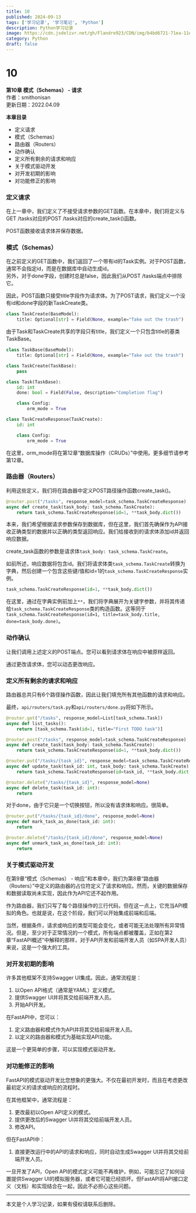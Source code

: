 ```yaml
---
title: 10
published: 2024-09-13
tags: ['学习记录', '学习笔记', 'Python']
description: Python学习记录
image: https://cdn.jsdelivr.net/gh/Flandre923/CDN/img/b4bd6721-71ea-11ef-9799-ba1ea485754b.jpg
category: Python
draft: false
---
```



# 10

**第10章 模式（Schemas） - 请求**  
作者：smithonisan  
更新日期：2022.04.09

**本章目录**

* 定义请求
* 模式（Schemas）
* 路由器（Routers）
* 动作确认
* 定义所有剩余的请求和响应
* 关于模式驱动开发
* 对开发初期的影响
* 对功能修正的影响

### 定义请求

在上一章中，我们定义了不接受请求参数的GET函数。在本章中，我们将定义与GET /tasks对应的POST /tasks对应的create_task()函数。

POST函数接收请求体并保存数据。

### 模式（Schemas）

在之前定义的GET函数中，我们返回了一个带有id的Task实例。对于POST函数，通常不会指定id，而是在数据库中自动生成id。  
另外，对于done字段，创建时总是false，因此我们从POST /tasks端点中排除它。

因此，POST函数只接受title字段作为请求体。为了POST请求，我们定义一个没有id和done字段的新TaskCreate类。

```python
class TaskCreate(BaseModel):
    title: Optional[str] = Field(None, example="Take out the trash")
```

由于Task和TaskCreate共享的字段只有title，我们定义一个只包含title的基类TaskBase。

```python
class TaskBase(BaseModel):
    title: Optional[str] = Field(None, example="Take out the trash")

class TaskCreate(TaskBase):
    pass

class Task(TaskBase):
    id: int
    done: bool = Field(False, description="Completion flag")

    class Config:
        orm_mode = True

class TaskCreateResponse(TaskCreate):
    id: int

    class Config:
        orm_mode = True
```

在这里，orm_mode将在第12章“数据库操作（CRUDs）”中使用。更多细节请参考第12章。

### 路由器（Routers）

利用这些定义，我们将在路由器中定义POST路径操作函数create_task()。

```python
@router.post("/tasks", response_model=task_schema.TaskCreateResponse)
async def create_task(task_body: task_schema.TaskCreate):
    return task_schema.TaskCreateResponse(id=1, **task_body.dict())
```

本来，我们希望根据请求参数保存到数据库，但在这里，我们首先确保作为API接收正确类型的数据并以正确的类型返回响应。我们给接收到的请求体添加id并返回响应数据。

create_task函数的参数是请求体`task_body: task_schema.TaskCreate`​。

如前所述，响应数据将包含id。我们将请求体类`task_schema.TaskCreate`​转换为字典，然后创建一个包含这些键/值和id=1的`task_schema.TaskCreateResponse`​实例。

```python
task_schema.TaskCreateResponse(id=1, **task_body.dict())
```

在这里，通过在字典实例前加上`**`​，我们将字典展开为关键字参数，并将其传递给`task_schema.TaskCreateResponse`​类的构造函数。这等同于`task_schema.TaskCreateResponse(id=1, title=task_body.title, done=task_body.done)`​。

### 动作确认

让我们调用上述定义的POST端点。您可以看到请求体在响应中被原样返回。

通过更改请求体，您可以动态更改响应。

### 定义所有剩余的请求和响应

路由器总共只有6个路径操作函数，因此让我们填充所有其他函数的请求和响应。

最终，`api/routers/task.py`​和`api/routers/done.py`​将如下所示。

```python
@router.get("/tasks", response_model=List[task_schema.Task])
async def list_tasks():
    return [task_schema.Task(id=1, title="First TODO task")]

@router.post("/tasks", response_model=task_schema.TaskCreateResponse)
async def create_task(task_body: task_schema.TaskCreate):
    return task_schema.TaskCreateResponse(id=1, **task_body.dict())

@router.put("/tasks/{task_id}", response_model=task_schema.TaskCreateResponse)
async def update_task(task_id: int, task_body: task_schema.TaskCreate):
    return task_schema.TaskCreateResponse(id=task_id, **task_body.dict())

@router.delete("/tasks/{task_id}", response_model=None)
async def delete_task(task_id: int):
    return
```

对于done，由于它只是一个切换按钮，所以没有请求体和响应。很简单。

```python
@router.put("/tasks/{task_id}/done", response_model=None)
async def mark_task_as_done(task_id: int):
    return

@router.delete("/tasks/{task_id}/done", response_model=None)
async def unmark_task_as_done(task_id: int):
    return
```

### 关于模式驱动开发

在第9章“模式（Schemas） - 响应”和本章中，我们为第8章“路由器（Routers）”中定义的路由器的占位符定义了请求和响应。然而，关键的数据保存和数据读取尚未实现，因此作为API它还不起作用。

作为路由器，我们只写了每个路径操作的三行代码，但在这一点上，它充当API模拟的角色。也就是说，在这个阶段，我们可以开始集成前端和后端。

当然，根据条件，请求或响应的类型可能会变化，或者可能无法处理所有异常情况。但是，至少对于正常情况的一个模式，所有端点都被覆盖，正如在第2章“FastAPI概述”中解释的那样，对于API开发和前端开发人员（如SPA开发人员）来说，这是一个强大的工具。

### 对开发初期的影响

许多其他框架不支持Swagger UI集成。因此，通常流程是：

1. 以Open API格式（通常是YAML）定义模式。
2. 提供Swagger UI并将其交给前端开发人员。
3. 开始API开发。

在FastAPI中，您可以：

1. 定义路由器和模式作为API并将其交给前端开发人员。
2. 以定义的路由器和模式为基础实现API功能。

这是一个更简单的步骤，可以实现模式驱动开发。

### 对功能修正的影响

FastAPI的模式驱动开发比您想象的更强大。不仅在最初开发时，而且在考虑更改最初定义的请求或响应的流程时。

在其他框架中，通常流程是：

1. 更改最初以Open API定义的模式。
2. 提供更改后的Swagger UI并将其交给前端开发人员。
3. 修改API。

但在FastAPI中：

1. 直接更改运行中的API的请求和响应，同时自动生成Swagger UI并将其交给前端开发人员。

一旦开发了API，Open API的模式定义可能不再维护，例如，可能忘记了如何设置提供Swagger UI的模拟服务器，或者它可能已经损坏。但FastAPI将API接口定义（文档）和实现结合在一起，因此不必担心这些问题。

---
本文是个人学习记录，如果有侵权请联系后删除。

